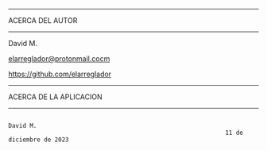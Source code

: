 ************************************
ACERCA DEL AUTOR
************************************

David M.

elarreglador@protonmail.cocm

https://github.com/elarreglador


************************************
ACERCA DE LA APLICACION
************************************






                                                                                David M.
                                                                 11 de diciembre de 2023


